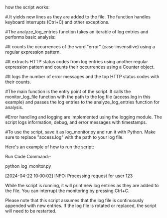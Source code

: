  how the script works:

#.It yields new lines as they are added to the file. The function handles keyboard interrupts (Ctrl+C) and other exceptions.

#The analyze_log_entries function takes an iterable of log entries and performs basic analysis:

#It counts the occurrences of the word "error" (case-insensitive) using a regular expression pattern.

#It extracts HTTP status codes from log entries using another regular expression pattern and counts their occurrences using a Counter object.

#It logs the number of error messages and the top HTTP status codes with their counts.
      
#The main function is the entry point of the script. It calls the monitor_log_file function with the path to the log file (access.log in this example) and passes the log entries to the analyze_log_entries function for analysis.

#Error handling and logging are implemented using the logging module. The script logs information, debug, and error messages with timestamps.

#To use the script, save it as log_monitor.py and run it with Python. Make sure to replace "access.log" with the path to your log file.

Here's an example of how to run the script:

Run Code Command:-

python log_monitor.py

[2024-04-22 10:00:02] INFO: Processing request for user 123

While the script is running, it will print new log entries as they are added to the file. You can interrupt the monitoring by pressing Ctrl+C.

Please note that this script assumes that the log file is continuously appended with new entries. If the log file is rotated or replaced, the script will need to be restarted.
